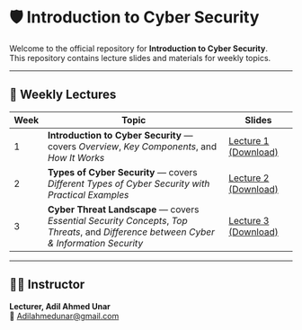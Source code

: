 # 🛡️ Introduction to Cyber Security

Welcome to the official repository for **Introduction to Cyber Security**.  
This repository contains lecture slides and materials for weekly topics.

---

## 📅 Weekly Lectures

| Week | Topic | Slides |
|------|--------|---------|
| 1 | **Introduction to Cyber Security** — covers *Overview*, *Key Components*, and *How It Works* | [Lecture 1 (Download)](https://raw.githubusercontent.com/AdilAhmedunar/Introduction-to-Cyber-Security--./main/Week_01_Lectures/Lecture1_Introduction_to_CyberSecurity.pptx) |
| 2 | **Types of Cyber Security** — covers *Different Types of Cyber Security with Practical Examples* | [Lecture 2 (Download)](https://raw.githubusercontent.com/AdilAhmedunar/Introduction-to-Cyber-Security--./main/Week_01_Lectures/Lecture2_Types_of_CyberSecurity.pptx) |
| 3 | **Cyber Threat Landscape** — covers *Essential Security Concepts*, *Top Threats*, and *Difference between Cyber & Information Security* | [Lecture 3 (Download)](https://raw.githubusercontent.com/AdilAhmedunar/Introduction-to-Cyber-Security--./main/Week_01_Lectures/Lecture3_Cyber_Threat_Landscape.pptx) |

---

## 👨‍🏫 Instructor
**Lecturer, Adil Ahmed Unar**  
📧 [Adilahmedunar@gmail.com](mailto:Adilahmedunarh@gmail.com)
